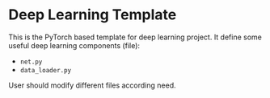 # Deep Learning Template

This is the PyTorch based template for deep learning project. It define some useful deep learning components (file):

- `net.py`
- `data_loader.py`

User should modify different files according need.
